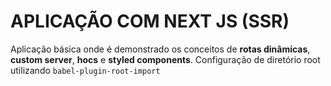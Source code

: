 # **APLICAÇÃO COM NEXT JS (SSR)**

Aplicação básica onde é demonstrado os conceitos de **rotas dinâmicas**, **custom server**, **hocs** e **styled components**.
Configuração de diretório root utilizando `babel-plugin-root-import`
